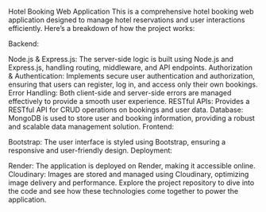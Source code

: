 Hotel Booking Web Application 
This is a comprehensive hotel booking web application designed to manage hotel reservations and user interactions efficiently. Here’s a breakdown of how the project works:

Backend:

Node.js & Express.js: The server-side logic is built using Node.js and Express.js, handling routing, middleware, and API endpoints.
Authorization & Authentication: Implements secure user authentication and authorization, ensuring that users can register, log in, and access only their own bookings.
Error Handling: Both client-side and server-side errors are managed effectively to provide a smooth user experience.
RESTful APIs: Provides a RESTful API for CRUD operations on bookings and user data.
Database: MongoDB is used to store user and booking information, providing a robust and scalable data management solution.
Frontend:

Bootstrap: The user interface is styled using Bootstrap, ensuring a responsive and user-friendly design.
Deployment:

Render: The application is deployed on Render, making it accessible online.
Cloudinary: Images are stored and managed using Cloudinary, optimizing image delivery and performance.
Explore the project repository to dive into the code and see how these technologies come together to power the application.

